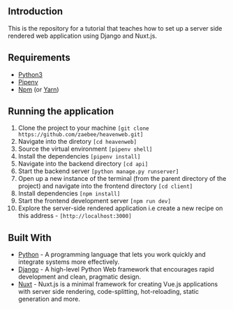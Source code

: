 ## Introduction

This is the repository for a tutorial that teaches how to set up a server side rendered web application using Django and Nuxt.js. 

## Requirements
* [Python3](https://www.python.org/download/releases/3.0/)
* [Pipenv](https://pypi.org/project/pipenv/)
* [Npm](https://www.npmjs.com/) (or [Yarn](https://yarnpkg.com/en/))

## Running the application
1. Clone the project to your machine ```[git clone https://github.com/zaebee/heavenweb.git]```
2. Navigate into the diretory ```[cd heavenweb]```
3. Source the virtual environment ```[pipenv shell]```
4. Install the dependencies ```[pipenv install]```
5. Navigate into the backend directory ```[cd api]```
6. Start the backend server ```[python manage.py runserver]```
7. Open up a new instance of the terminal (from the parent directory of the project) and navigate into the frontend directory ```[cd client]```
8. Install dependencies ```[npm install]```
9. Start the frontend development server ```[npm run dev]```
10. Explore the server-side rendered application i.e create a new recipe on this address - ```[http://localhost:3000]```

## Built With

* [Python](https://www.python.org/) - A programming language that lets you work quickly and integrate systems more effectively.
* [Django](http://djangoproject.org/) - A high-level Python Web framework that encourages rapid development and clean, pragmatic design.
* [Nuxt](https://nuxtjs.org/) - Nuxt.js is a minimal framework for creating Vue.js applications with server side rendering, code-splitting, hot-reloading, static generation and more.
